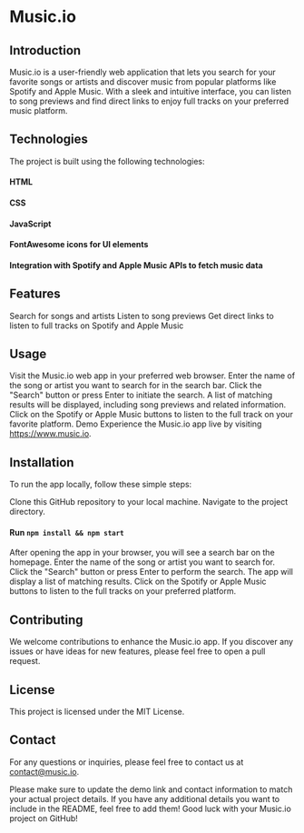 # Music.io

## Introduction

Music.io is a user-friendly web application that lets you search for your favorite songs or artists and discover music from popular platforms like Spotify and Apple Music. With a sleek and intuitive interface, you can listen to song previews and find direct links to enjoy full tracks on your preferred music platform.

## Technologies

The project is built using the following technologies:

#### HTML

#### CSS

#### JavaScript

#### FontAwesome icons for UI elements

#### Integration with Spotify and Apple Music APIs to fetch music data

## Features

Search for songs and artists
Listen to song previews
Get direct links to listen to full tracks on Spotify and Apple Music

## Usage

Visit the Music.io web app in your preferred web browser.
Enter the name of the song or artist you want to search for in the search bar.
Click the "Search" button or press Enter to initiate the search.
A list of matching results will be displayed, including song previews and related information.
Click on the Spotify or Apple Music buttons to listen to the full track on your favorite platform.
Demo
Experience the Music.io app live by visiting https://www.music.io.

## Installation

To run the app locally, follow these simple steps:

Clone this GitHub repository to your local machine.
Navigate to the project directory.

#### Run `npm install && npm start`

After opening the app in your browser, you will see a search bar on the homepage.
Enter the name of the song or artist you want to search for.
Click the "Search" button or press Enter to perform the search.
The app will display a list of matching results.
Click on the Spotify or Apple Music buttons to listen to the full tracks on your preferred platform.

## Contributing

We welcome contributions to enhance the Music.io app. If you discover any issues or have ideas for new features, please feel free to open a pull request.

## License

This project is licensed under the MIT License.

## Contact

For any questions or inquiries, please feel free to contact us at contact@music.io.

Please make sure to update the demo link and contact information to match your actual project details. If you have any additional details you want to include in the README, feel free to add them! Good luck with your Music.io project on GitHub!
